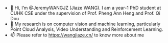 - 👋 Hi, I’m @JeremyWANGJZ (Jiaze WANG). I am a year-1 PhD student at CUHK CSE under the supervision of Prof. Pheng Ann Heng and Prof. Qi Dou
- 👀 My research is on computer vision and machine learning, particularly Point Cloud Analysis, Video Understanding and Reinforcement Learning.
- 📫 Please refer to https://wangjiaze.cn/ to know more about me

<!---
JeremyWANGJZ/JeremyWANGJZ is a ✨ special ✨ repository because its `README.md` (this file) appears on your GitHub profile.
You can click the Preview link to take a look at your changes.
--->
